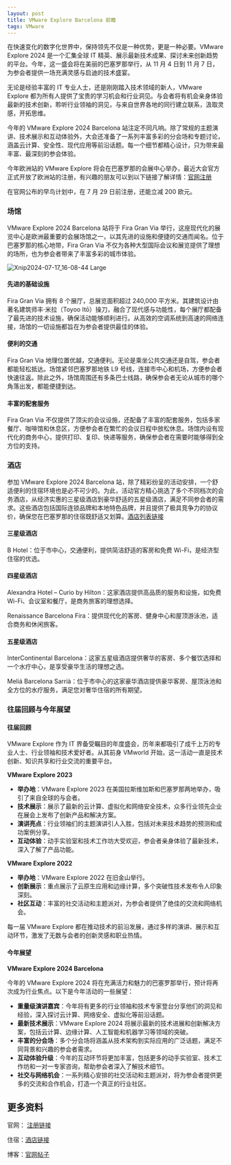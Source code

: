 ```yaml
---
layout: post
title: VMware Explore Barcelona 前瞻
tags: VMware
---
```


在快速变化的数字化世界中，保持领先不仅是一种优势，更是一种必要。VMware Explore 2024 是一个汇集全球 IT 精英、展示最新技术成果、探讨未来创新趋势的平台。今年，这一盛会将在美丽的巴塞罗那举行，从 11 月 4 日到 11 月 7 日，为参会者提供一场充满灵感与启迪的技术盛宴。

无论是经验丰富的 IT 专业人士，还是刚刚踏入技术领域的新人，VMware Explore 都为所有人提供了宝贵的学习机会和行业洞见。与会者将有机会亲身体验最新的技术创新，聆听行业领袖的洞见，与来自世界各地的同行建立联系，汲取灵感，开拓思维。

今年的 VMware Explore 2024 Barcelona 站注定不同凡响。除了常规的主题演讲、技术展示和互动体验外，大会还准备了一系列丰富多彩的分会场和专题讨论，涵盖云计算、安全性、现代应用等前沿话题。每一个细节都精心设计，只为带来最丰富、最深刻的参会体验。

今年欧洲站的 VMware Explore 将会在巴塞罗那的会展中心举办，最近大会官方正式开放了欧洲站的注册，有兴趣的朋友可以到以下链接了解详情：[官网注册](https://blogs.vmware.com/explore/2024/06/25/register-now-for-vmware-explore-barcelona/)

在官网公布的早鸟计划中，在 7 月 29 日前注册，还能立减 200 欧元。 

### 场馆

VMware Explore 2024 Barcelona 站将于 Fira Gran Via 举行，这座现代化的展览中心是欧洲最重要的会展场馆之一，以其先进的设施和便捷的交通而闻名。位于巴塞罗那的核心地带，Fira Gran Via 不仅为各种大型国际会议和展览提供了理想的场所，也为参会者带来了丰富多彩的城市体验。

![Xnip2024-07-17_16-08-44 Large](https://s2.loli.net/2024/07/17/vcbEItWxTyPKAQH.jpg)

#### 先进的基础设施

Fira Gran Via 拥有 8 个展厅，总展览面积超过 240,000 平方米。其建筑设计由著名建筑师丰·米拉（Toyoo Itō）操刀，融合了现代感与功能性，每个展厅都配备了最先进的技术设施，确保活动能够顺利进行。从高效的空调系统到高速的网络连接，场馆的一切设施都旨在为参会者提供最佳的体验。

#### 便利的交通

Fira Gran Via 地理位置优越，交通便利。无论是乘坐公共交通还是自驾，参会者都能轻松抵达。场馆紧邻巴塞罗那地铁 L9 号线，连接市中心和机场，方便参会者快速往返。除此之外，场馆周围还有多条巴士线路，确保参会者无论从城市的哪个角落出发，都能便捷到达。

#### 丰富的配套服务

Fira Gran Via 不仅提供了顶尖的会议设施，还配备了丰富的配套服务，包括多家餐厅、咖啡馆和休息区，方便参会者在繁忙的会议日程中放松休息。场馆内设有现代化的商务中心，提供打印、复印、快递等服务，确保参会者在需要时能够得到全方位的支持。



### 酒店

参加 VMware Explore 2024 Barcelona 站，除了精彩纷呈的活动安排，一个舒适便利的住宿环境也是必不可少的。为此，活动官方精心挑选了多个不同档次的会务酒店，从经济实惠的三星级酒店到豪华舒适的五星级酒店，满足不同参会者的需求。这些酒店包括国际连锁品牌和本地特色品牌，并且提供了极具竞争力的协议价，确保您在巴塞罗那的住宿既舒适又划算。[酒店列表链接](https://static.rainfocus.com/vmware/explore2024bcn/static/staticfile/staticfile/VMware_Explore_2024_BCN_Hotel_List_1719003306908001myHF.pdf)

#### 三星级酒店

B Hotel：位于市中心，交通便利，提供简洁舒适的客房和免费 Wi-Fi，是经济型住宿的优选。



#### 四星级酒店

Alexandra Hotel – Curio by Hilton：这家酒店提供高品质的服务和设施，如免费 Wi-Fi、会议室和餐厅，是商务旅客的理想选择。



Renaissance Barcelona Fira：提供现代化的客房、健身中心和屋顶游泳池，适合商务和休闲旅客。



#### 五星级酒店

InterContinental Barcelona：这家五星级酒店提供奢华的客房、多个餐饮选择和一个水疗中心，是享受豪华生活的理想之选。



Meliá Barcelona Sarrià：位于市中心的这家豪华酒店提供豪华客房、屋顶泳池和全方位的水疗服务，满足您对奢华住宿的所有期望。



### 往届回顾与今年展望

#### 往届回顾

VMware Explore 作为 IT 界备受瞩目的年度盛会，历年来都吸引了成千上万的专业人士、行业领袖和技术爱好者。从其前身 VMworld 开始，这一活动一直是技术创新、知识共享和行业交流的重要平台。

**VMware Explore 2023**

- **举办地**：VMware Explore 2023 在美国拉斯维加斯和巴塞罗那两地举办，吸引了来自全球的与会者。
- **技术展示**：展示了最新的云计算、虚拟化和网络安全技术，众多行业领先企业在展会上发布了创新产品和解决方案。
- **演讲亮点**：行业领袖们的主题演讲引人入胜，包括对未来技术趋势的预测和成功案例分享。
- **互动体验**：动手实验室和技术工作坊大受欢迎，参会者亲身体验了最新技术，深入了解了产品功能。

**VMware Explore 2022**

- **举办地**：VMware Explore 2022 在旧金山举行。
- **创新展示**：重点展示了云原生应用和边缘计算，多个突破性技术发布令人印象深刻。
- **社区互动**：丰富的社交活动和主题派对，为参会者提供了绝佳的交流和网络机会。

每一届 VMware Explore 都在推动技术的前沿发展，通过多样的演讲、展示和互动环节，激发了无数与会者的创新灵感和职业热情。

#### 今年展望

**VMware Explore 2024 Barcelona**

今年的 VMware Explore 2024 将在充满活力和魅力的巴塞罗那举行，预计将再次成为行业焦点。以下是今年活动的一些展望：

- **重量级演讲嘉宾**：今年将有更多的行业领袖和技术专家登台分享他们的洞见和经验，深入探讨云计算、网络安全、虚拟化等前沿话题。
- **最新技术展示**：VMware Explore 2024 将展示最新的技术进展和创新解决方案，包括云计算、边缘计算、人工智能和机器学习等领域的突破。
- **丰富的分会场**：多个分会场将涵盖从技术架构到实际应用的广泛话题，满足不同背景和兴趣的参会者需求。
- **互动体验升级**：今年的互动环节将更加丰富，包括更多的动手实验室、技术工作坊和一对一专家咨询，帮助参会者深入了解技术细节。
- **社交与网络机会**：一系列精心安排的社交活动和主题派对，将为参会者提供更多的交流和合作机会，打造一个真正的行业社区。



## 更多资料

官网： [注册链接](https://blogs.vmware.com/explore/2024/06/25/register-now-for-vmware-explore-barcelona/)

住宿：[酒店链接](https://static.rainfocus.com/vmware/explore2024bcn/static/staticfile/staticfile/VMware_Explore_2024_BCN_Hotel_List_1719003306908001myHF.pdf)

博客：[官网帖子](https://blogs.vmware.com/explore/)







